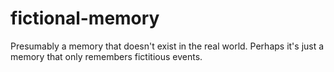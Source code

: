 # fictional-memory
Presumably a memory that doesn't exist in the real world.
Perhaps it's just a memory that only remembers fictitious events.
